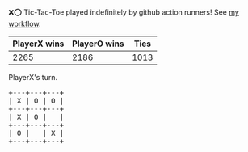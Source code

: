 :x::o: Tic-Tac-Toe played indefinitely by github action runners! See [my workflow](.github/workflows/play.yaml).

|PlayerX wins|PlayerO wins|Ties|
|-|-|-|
|2265|2186|1013|

PlayerX's turn.

<pre>
+---+---+---+
| X | O | O |
+---+---+---+
| X | O |   |
+---+---+---+
| O |   | X |
+---+---+---+
</pre>